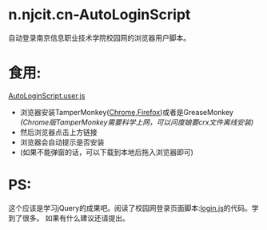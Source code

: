 # n.njcit.cn-AutoLoginScript
自动登录南京信息职业技术学院校园网的浏览器用户脚本。

# 食用:
[AutoLoginScript.user.js](https://github.com/Preliterate/n.njcit.cn-AutoLoginScript/raw/master/AutoLoginScript.user.js)

* 浏览器安装TamperMonkey([Chrome](https://chrome.google.com/webstore/detail/tampermonkey/dhdgffkkebhmkfjojejmpbldmpobfkfo),[Firefox](https://addons.mozilla.org/en-US/firefox/addon/tampermonkey/))或者是GreaseMonkey
*(Chrome版TamperMonkey需要科学上网，可以问度娘要crx文件离线安装)*
* 然后浏览器点击上方链接
* 浏览器会自动提示是否安装
* (如果不能弹窗的话，可以下载到本地后拖入浏览器即可)

# PS:
这个应该是学习jQuery的成果吧。阅读了校园网登录页面脚本:[login.js](http://n.njcit.cn/Modules/Home/Public/Js/login.js)的代码。学到了很多。
如果有什么建议还请提出。
